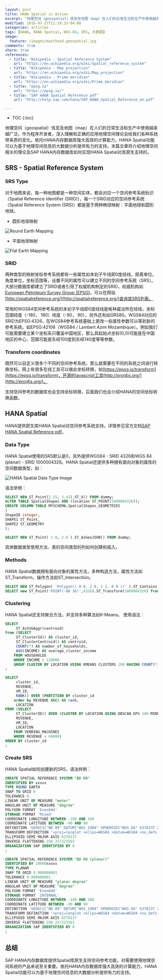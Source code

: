 ```yaml
---
layout: post
title: HANA Spatial in Action
excerpt: "地理空间（geospatial）信息及地图（map）在人们的日常生活和生产中使用越来越广泛。作为程序开发者，深入理解和正确的应用地理空间理论会给我们各种系统带来质的变化。依托HANA内存数据库强大高效的计算能力，HANA Spatial功能可以为基于地理空间信息的大数据分析提供有力的支持。本篇文章将介绍地理空间相关的理论及SAP HANA内存数据库如何对其原生支持的。"
modified: 2016-07-27T11:10:25-04:00
categories: articles
tags: [HANA, HANA Spatial, WGS-84, SRS, 大数据]
image:
  feature: /images/masthead-geospatial.jpg
comments: true
share: true
references:
  - title: "Wikipedia - Spatial Reference System"
    url: "https://en.wikipedia.org/wiki/Spatial_reference_system"
  - title: "Wikipedia - Map projection"
    url: "https://en.wikipedia.org/wiki/Map_projection"
  - title: "Wikipedia - Prime meridian"
    url: "https://en.wikipedia.org/wiki/Prime_meridian"
  - title: "epsg.io"
    url: "https://epsg.io/"
  - title: "SAP HANA Spatial Reference pdf"
    url: "http://help.sap.com/hana/SAP_HANA_Spatial_Reference_en.pdf"

---
```


* TOC
{:toc}

地理空间（geospatial）信息及地图（map）在人们的日常生活和生产中使用越来越广泛。作为程序开发者，深入理解和正确的应用地理空间理论会给我们各种系统带来质的变化。依托HANA内存数据库强大高效的计算能力，HANA Spatial功能可以为基于地理空间信息的大数据分析提供有力的支持。本篇文章将介绍地理空间相关的理论及SAP HANA内存数据库如何实现HANA Spatial对其原生支持的。

## SRS - Spatial Reference System

### SRS Type

对于地图来说，每一种地图都是一种空间实体，都会对应一个空间参考系统标识（Spatial Reference Identifier (SRID)），每一个SRID对应的空间参考系统（Spatial Reference System (SRS)）都是基于两种椭球映射：平面地球和圆形地球。

* 圆形地球映射

![Round Earth Mapping](/images/hana-spatial/round-earth-mapping.png)

* 平面地球映射

![Flat Earth Mapping](/images/hana-spatial/flat-earth-mapping.jpg)

### SRID
两种类型的映射坐标参考系统都有一些属性如本初子午线即0度经线，距离单位，角度单位，坐标范围等，设置不同的属性可以建立不同的空间参考系统（SRS）。大部分数据库都建立了SRID或者引用了权威机构制定的SRID，权威机构如[European Petroleum Survey Group (EPSG)](http://www.epsg.org/)，可以在网站[http://spatialreference.org/](http://spatialreference.org/)查询其SRS列表。

常用的WGS84空间参考系统的本初子午线即0度经线是格林威治所在经线，坐标范围经度（-180， 180）纬度（-90， 90），另外还有如GRS80。WGS84对应的SRID为EPSG:4326，在WGS84参考系统基础上更改一些属性参数可以等到新的参考系统，如EPSG:42106（WGS84 / Lambert Azim Mozambique）。例如我们可能需要建立某个坐标系只覆盖中国地区，那么其起始点坐标(0,0)可能是在中国地区的中心，范围可能是东经100度到东经140度等等参数。

### Transform coordinates
既然可以自定义很多个不同的空间参考系统，那么就需要在不同的系统之间进行转换坐标。网上有很多在线工具可以做此坐标转换，如[https://epsg.io/transform](https://epsg.io/transform)，开源的javascript工具[http://proj4js.org/](http://proj4js.org/)。

支持空间参考的数据库也会支持坐标转换，后面我们也会介绍HANA的空间坐标转换函数。

## HANA Spatial
HANA提供原生库HANA Spatial对空间参考系统支持。详情参见官方文档[SAP HANA Spatial Reference pdf](http://help.sap.com/hana/SAP_HANA_Spatial_Reference_en.pdf)。

### Data Type
HANA Spatial使用的SRS默认是0，另外提供WGS84 - SRID 4326和WGS 84 (planar) - SRID 1000004326。HANA Spatial还提供多种拥有面向对象的属性的空间数据类型，如：

![HANA Spatial Data Type Image](/images/hana-spatial/spatial-data-type.jpg)

语法举例：

```sql
SELECT NEW ST_Point(2.25, 3.41).ST_X() FROM dummy;
ALTER TABLE SpatialShapes ADD (location ST_POINT(1000004326));
CREATE COLUMN TABLE MYSCHEMA.SpatialShapes_GEOMETRIES
(
ShapeID integer,
SHAPE1 ST_Point,
SHAPE2 ST_GEOMETRY
);

SELECT NEW ST_Point( 1.0, 2.0 ).ST_AsGeoJSON() FROM dummy;
```

具体数据类型使用方法、表的空间类型的列如何创建和插入。

### Methods
HANA Spatial数据拥有面向对象的属性方法，多种构造方法，属性方法如ST_Transform，操作方法如ST_Intersection。

```sql
SELECT NEW ST_Polygon( 'Polygon(( 0 0, 2 0, 1 2, 0 0 ))' ).ST_Contains( NEW ST_Point( 1, 1 ) ) FROM dummy;
SELECT new ST_Point('POINT(-86 36)',4326).ST_Transform(1000004326) from dummy;
```

### Clustering
HANA Spatial还支持聚合方法，并支持多种算法如K-Means。 使用语法：

```sql
SELECT
	 ST_AsSVGAggr(centroid)
from (SELECT
	 ST_ClusterId() AS cluster_id,
	 ST_ClusterCentroid() AS centroid,
	 COUNT(*) AS number_of_households,
	 AVG(INCOME) AS average_cluster_income
	FROM HOUSEHOLDS
	WHERE INCOME > 120000
	GROUP CLUSTER BY LOCATION USING KMEANS CLUSTERS 100 HAVING COUNT(*) >= 300)
;

SELECT
	 cluster_id,
	 REVENUE,
	 VM_ID,
	 RANK() OVER (PARTITION BY cluster_id
	order by REVENUE ASC) AS rank,
	 LOCATION
FROM (SELECT
	 ST_ClusterID() OVER (CLUSTER BY LOCATION USING DBSCAN EPS 100 MINPTS 5) AS cluster_id,
	 REVENUE,
	 VM_ID,
	 LOCATION
	FROM VENDING_MACHINES
	WHERE REVENUE < 60000)
ORDER BY cluster_id
;
```

### Create SRS
HANA Spatial如何创建新的SRS，语法样例：

```sql
CREATE SPATIAL REFERENCE SYSTEM "BD 09"
IDENTIFIED BY xxxxx
TYPE ROUND EARTH
SNAP TO GRID 0
TOLERANCE 0
LINEAR UNIT OF MEASURE "meter"
ANGULAR UNIT OF MEASURE "degree"
POLYGON FORMAT 'EvenOdd'
STORAGE FORMAT 'Mixed'
COORDINATE LONGITUDE BETWEEN -180 AND 180
COORDINATE LATITUDE BETWEEN -90 AND 90
DEFINITION 'GEOGCS["BD 09" DATUM["WGS_1984" SPHEROID["WGS 84" 6378137 298.2572236 AUTHORITY["EPSG"  7030]] AUTHORITY["EPSG" 6326]] PRIMEM["Greenwich" 0 AUTHORITY["EPSG" 8901]] UNIT["degree" 0.017453293 AUTHORITY["EPSG" 9122]] AUTHORITY["EPSG" 4326]]'
TRANSFORM DEFINITION '+proj=longlat +ellps=WGS84 +datum=WGS84 +no_defs'
ELLIPSOID SEMI MAJOR AXIS 6378137
INVERSE FLATTENING 298.257223563
ORGANIZATION SAP IDENTIFIED BY 0
;

CREATE SPATIAL REFERENCE SYSTEM "BD 09 (planar)"
IDENTIFIED BY 10000xxxxx
TYPE PLANAR
SNAP TO GRID 0.000000001
TOLERANCE 0.000000001
LINEAR UNIT OF MEASURE "planar degree"
ANGULAR UNIT OF MEASURE "degree"
POLYGON FORMAT 'EvenOdd'
STORAGE FORMAT 'INTERNAL'
COORDINATE LONGITUDE BETWEEN -180 AND 180
COORDINATE LATITUDE BETWEEN -90 AND 90
DEFINITION 'GEOGCS["BD 09" DATUM["WGS_1984" SPHEROID["WGS 84" 6378137 298.2572236 AUTHORITY["EPSG"  7030]] AUTHORITY["EPSG" 6326]] PRIMEM["Greenwich" 0 AUTHORITY["EPSG" 8901]] UNIT["degree" 0.017453293 AUTHORITY["EPSG" 9122]] AUTHORITY["EPSG" 4326]]'
TRANSFORM DEFINITION '+proj=longlat +ellps=WGS84 +datum=WGS84 +no_defs'
ELLIPSOID SEMI MAJOR AXIS 6378137
INVERSE FLATTENING 298.257223563
ORGANIZATION SAP IDENTIFIED BY 0
;
```

## 总结
SAP HANA内存数据库提供Spatial库原生支持空间参考功能，对需要使用地理空间系统的产品来说至关重要。依托HANA内存数据库强大高效的计算能力，HANA Spatial功能可以为基于地理空间信息的大数据分析提供有力的支持。
